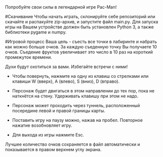 Попробуйте свои силы в легендарной игре Pac-Man!

#Скачивание
Чтобы начать играть, склонируйте себе репозиторий или скачайте и распакуйте zip-архив, и запустите файл main.py.
Для запуска игры на Вашем устройстве должен быть установлен Python 3, а также библиотеки pygame и numpy.

#Игровой процесс
Ваша цель - съесть все точки в лабиринте и набрать как можно больше очков.
За каждую съеденную точку Вы получаете 10 очков. Съедение фруктов увеличивает это число в 10 раз на короткий промежуток времени.
    
Духи будут охотиться за вами. Избегайте встречи с ними!

- Чтобы повернуть, нажмите на одну из клавиш со стрелками или клавиши W (вверх), A (влево), S (вниз), D (вправо).
- Персонаж будет двигаться в этом направлении до тех пор, пока не наткнётся на стену. Удерживать клавишу при этом не надо.
- Персонаж может проходить через туннель, расположенный посередине левой и правой границы карты.

- Поставить игру на паузу можно, нажав на пробел. Повторное нажатие возобновляет игру.

- Для выхода из игры нажмите Esc.

Лучшее количество очков сохраняется в файл автоматически и показывается в правом верхнем углу экрана.